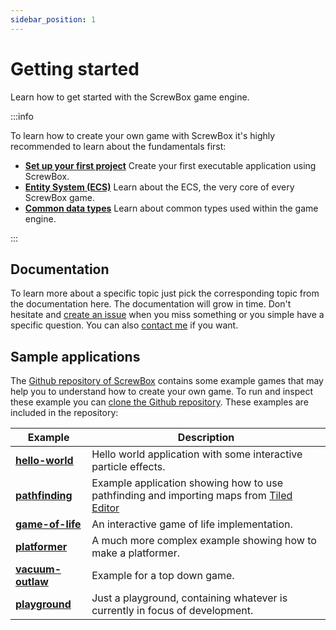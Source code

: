 ```yaml
---
sidebar_position: 1
---
```


# Getting started

Learn how to get started with the ScrewBox game engine.

:::info

To learn how to create your own game with ScrewBox it's highly recommended to learn about the fundamentals first:

- **[Set up your first project](set-up-your-first-project/index.md)** Create your first executable application using ScrewBox.
- **[Entity System (ECS)](ecs.md)** Learn about the ECS, the very core of every ScrewBox game.
- **[Common data types](../reference/common-data-types.md)** Learn about common types used within the game engine.

:::

## Documentation

To learn more about a specific topic just pick the corresponding topic from the documentation here.
The documentation will grow in time.
Don't hesitate and [create an issue](https://github.com/srcimon/screwbox/issues) when you miss something or you simple
have a specific question.
You can also [contact me](/impressum) if you want.

## Sample applications

The [Github repository of ScrewBox](https://github.com/srcimon/screwbox) contains some example games that may help you
to understand how to create your own game.
To run and inspect these example you
can [clone the Github repository](https://docs.github.com/en/repositories/creating-and-managing-repositories/cloning-a-repository).
These examples are included in the repository:

| Example                                                                                   | Description                                                                                                          |
|-------------------------------------------------------------------------------------------|----------------------------------------------------------------------------------------------------------------------|
| **[hello-world](https://github.com/srcimon/screwbox/tree/main/examples/hello-world)**     | Hello world application with some interactive particle effects.                                                      |
| **[pathfinding](https://github.com/srcimon/screwbox/tree/main/examples/pathfinding)**     | Example application showing how to use pathfinding and importing maps from [Tiled Editor](https://www.mapeditor.org) |
| **[game-of-life](https://github.com/srcimon/screwbox/tree/main/examples/game-of-life)**   | An interactive game of life implementation.                                                                          |
| **[platformer](https://github.com/srcimon/screwbox/tree/main/examples/platformer)**       | A much more complex example showing how to make a platformer.                                                        |
| **[vacuum-outlaw](https://github.com/srcimon/screwbox/tree/main/examples/vacuum-outlaw)** | Example for a top down game.                                                                                         |
| **[playground](https://github.com/srcimon/screwbox/tree/main/examples/playground)**       | Just a playground, containing whatever is currently in focus of development.                                         |
